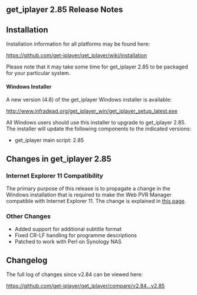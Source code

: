 ## get_iplayer 2.85 Release Notes

## Installation

Installation information for all platforms may be found here:

<https://github.com/get-iplayer/get_iplayer/wiki/installation>

Please note that it may take some time for get_iplayer 2.85 to be packaged for your particular system.

#### Windows Installer

A new version (4.8) of the get_iplayer Windows installer is available:

<http://www.infradead.org/get_iplayer_win/get_iplayer_setup_latest.exe>

All Windows users should use this installer to upgrade to get_iplayer 2.85.  The installer will update the following components to the indicated versions:

- get_iplayer main script: 2.85

## Changes in get_iplayer 2.85

### Internet Explorer 11 Compatibility

The primary purpose of this release is to propagate a change in the Windows installation that is required to make the Web PVR Manager compatible with Internet Explorer 11.  The change is explained in [this page](/wiki/ie11).


### Other Changes

- Added support for additional subtitle format
- Fixed CR-LF handling for programme descriptions
- Patched to work with Perl on Synology NAS

## Changelog

The full log of changes since v2.84 can be viewed here:

<https://github.com/get-iplayer/get_iplayer/compare/v2.84...v2.85>